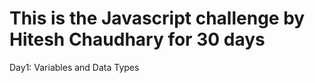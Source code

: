 <h1>This is the Javascript challenge by Hitesh Chaudhary for 30 days </h1>

Day1: Variables and Data Types  
